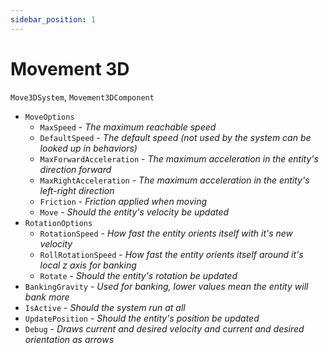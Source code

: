 ```yaml
---
sidebar_position: 1
---
```


# Movement 3D

`Move3DSystem`, `Movement3DComponent`

- `MoveOptions`
    - `MaxSpeed` - *The maximum reachable speed*
    - `DefaultSpeed` - *The default speed (not used by the system can be looked up in behaviors)*
    - `MaxForwardAcceleration` - *The maximum acceleration in the entity's direction forward*
    - `MaxRightAcceleration` - *The maximum acceleration in the entity's left-right direction*
    - `Friction` - *Friction applied when moving*
    - `Move` - *Should the entity's velocity be updated*
- `RotationOptions`
    - `RotationSpeed` - *How fast the entity orients itself with it's new velocity*
    - `RollRotationSpeed` - *How fast the entity orients itself around it's local z axis for banking*
    - `Rotate` - *Should the entity's rotation be updated*
- `BankingGravity` - *Used for banking, lower values mean the entity will bank more*
- `IsActive` - *Should the system run at all*
- `UpdatePosition` - *Should the entity's position be updated*
- `Debug` - *Draws current and desired velocity and current and desired orientation as arrows*